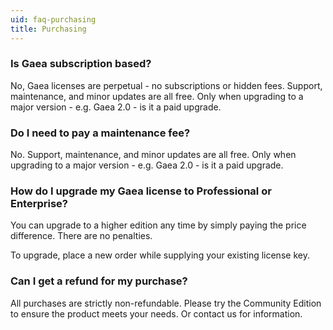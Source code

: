 ```yaml
---
uid: faq-purchasing
title: Purchasing
---
```


### Is Gaea subscription based?

No, Gaea licenses are perpetual - no subscriptions or hidden fees. Support, maintenance, and minor updates are all free. Only when upgrading to a major version - e.g. Gaea 2.0 - is it a paid upgrade. 

### Do I need to pay a maintenance fee?

No. Support, maintenance, and minor updates are all free. Only when upgrading to a major version - e.g. Gaea 2.0 - is it a paid upgrade. 

### How do I upgrade my Gaea license to Professional or Enterprise?

You can upgrade to a higher edition any time by simply paying the price difference. There are no penalties.

To upgrade, place a new order while supplying your existing license key.

### Can I get a refund for my purchase?

All purchases are strictly non-refundable. Please try the Community Edition to ensure the product meets your needs. Or contact us for information.